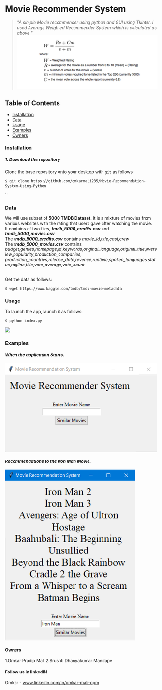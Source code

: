 # Movie Recommender System
> *"A simple Movie recommender using python and GUI using Tkinter. I used Average Weighted Recommender System which is calculated as above "*
![](/formula.png)
## Table of Contents
* [Installation](#installation)
* [Data](#data)
* [Usage](#usage)
* [Examples](#examples)
* [Owners](#Owners)

### Installation
##### 1. Download the repository

Clone the base repository onto your desktop with `git` as follows:
```console
$ git clone https://github.com/omkarmali235/Movie-Recommendation-System-Using-Python
```

``

### Data 

We will use subset of **5000 TMDB Dataset**. It is a mixture of movies from various websites with the rating that users gave after watching the movie.<br>
It contains of two files, ***tmdb_5000_credits.csv*** and ***tmdb_5000_movies.csv***<br> 
The ***tmdb_5000_credits.csv*** contains *movie_id*,*title*,*cast*,*crew*<br>
The ***tmdb_5000_movies.csv*** contains *budget*,*genres*,*homepage*,*id*,*keywords*,*original_language*,*original_title*,*overview*,*popularity*,*production_companies*, *production_countries*,*release_date*,*revenue*,*runtime*,*spoken_languages*,*status*,*tagline*,*title*,*vote_average*,*vote_count*<br>
<br> 

Get the data as follows: 

```console
$ wget https://www.kaggle.com/tmdb/tmdb-movie-metadata

```

### Usage

To launch the app, launch it as follows:

```console
$ python index.py
```
![](/Screenshots/GUI.png)

### Examples
#### *When the application Starts.*
![](/FirstWindow.png)


#### *Recommendations to the Iron Man Movie.*
![](/Reccomendation.png)

#### Owners
 1.Omkar Pradip Mali
 2.Srushti Dhanyakumar Mandape 

#### Follow us in linkedIN
 Omkar - www.linkedin.com/in/omkar-mali-opm
